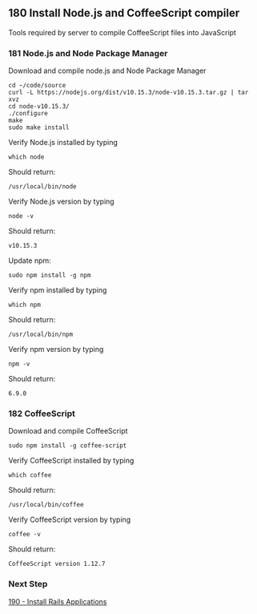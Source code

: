 ## 180 Install Node.js and CoffeeScript compiler
Tools required by server to compile CoffeeScript files into JavaScript

### 181 Node.js and Node Package Manager

Download and compile node.js and Node Package Manager

```
cd ~/code/source
curl -L https://nodejs.org/dist/v10.15.3/node-v10.15.3.tar.gz | tar xvz
cd node-v10.15.3/
./configure
make
sudo make install
```

Verify Node.js installed by typing

```
which node
```

Should return:

```console
/usr/local/bin/node
```

Verify Node.js version by typing

```
node -v
```

Should return:

```console
v10.15.3
```

Update npm:

```console
sudo npm install -g npm
```

Verify npm installed by typing

```
which npm
```

Should return:

```console
/usr/local/bin/npm
```

Verify npm version by typing

```
npm -v
```

Should return:

```console
6.9.0
```

### 182 CoffeeScript

Download and compile CoffeeScript

```
sudo npm install -g coffee-script
```

Verify CoffeeScript installed by typing

```
which coffee
```

Should return:

```console
/usr/local/bin/coffee
```

Verify CoffeeScript version by typing

```
coffee -v
```

Should return:

```console
CoffeeScript version 1.12.7
```

### Next Step

[190 - Install Rails Applications](https://github.com/remomueller/documentation/blob/master/macos/190-install-rails-applications.md)
